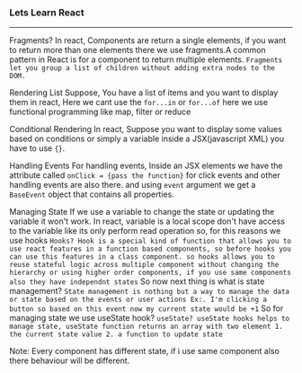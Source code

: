 ### Lets Learn React

---

Fragments?
In react, Components are return a single elements, if you want to return more than one elements there we use fragments.A common pattern in React is for a component to return multiple elements. `Fragments let you group a list of children without adding extra nodes to the DOM.`

Rendering List
Suppose, You have a list of items and you want to display them in react, Here we cant use the `for...in` or `for...of` here we use functional programming like map, filter or reduce

Conditional Rendering
In react, Suppose you want to display some values based on conditions or simply a variable inside a JSX(javascript XML) you have to use `{}`.

Handling Events
For handling events, Inside an JSX elements we have the attribute called `onClick = {pass the function}` for click events and other handling events are also there. and using `event` argument we get a `BaseEvent` object that contains all properties.

Managing State
If we use a variable to change the state or updating the variable it won't work. In react, variable is a local scope don't have access to the variable like its only perform read operation so, for this reasons we use hooks
`Hooks? Hook is a special kind of function that allows you to use react features in a function based components, so before hooks you can use this features in a class component. so hooks allows you to reuse stateful logic across multiple component without changing the hierarchy or using higher order components, if you use same components also they have independnt states`
So now next thing is what is state management?
`State management is nothing but a way to manage the data or state based on the events or user actions Ex:. I'm clicking a button so based on this event now my current state would be +1`
So for managing state we use useState hook?
`useState? useState hooks helps to manage state, useState function returns an array with two element 1. the current state value 2. a function to update state`

Note: Every component has different state, if i use same component also there behaviour will be different.
